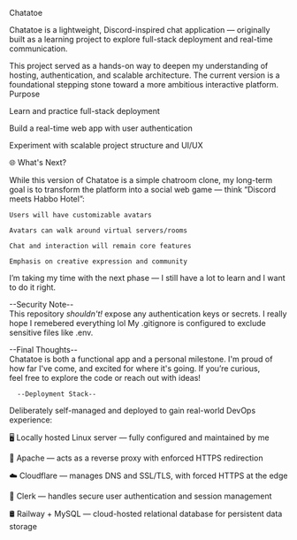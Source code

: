 Chatatoe

Chatatoe is a lightweight, Discord-inspired chat application — originally built as a learning project to explore full-stack deployment and real-time communication.

This project served as a hands-on way to deepen my understanding of hosting, authentication, and scalable architecture. The current version is a foundational stepping stone toward a more ambitious interactive platform.
Purpose

   Learn and practice full-stack deployment

   Build a real-time web app with user authentication

   Experiment with scalable project structure and UI/UX

🌐 What's Next?

While this version of Chatatoe is a simple chatroom clone, my long-term goal is to transform the platform into a social web game — think “Discord meets Habbo Hotel”:

    Users will have customizable avatars

    Avatars can walk around virtual servers/rooms

    Chat and interaction will remain core features

    Emphasis on creative expression and community

I’m taking my time with the next phase — I still have a lot to learn and I want to do it right.  

--Security Note--      
This repository *shouldn't!* expose any authentication keys or secrets. I really hope I remebered everything lol
My .gitignore is configured to exclude sensitive files like .env.  

--Final Thoughts--      
Chatatoe is both a functional app and a personal milestone. I'm proud of how far I've come, and excited for where it's going. If you’re curious,     
feel free to explore the code or reach out with ideas!


      --Deployment Stack--      
Deliberately self-managed and deployed to gain real-world DevOps experience:

🖥️ Locally hosted Linux server — fully configured and maintained by me

🔁 Apache — acts as a reverse proxy with enforced HTTPS redirection

☁️ Cloudflare — manages DNS and SSL/TLS, with forced HTTPS at the edge

🔐 Clerk — handles secure user authentication and session management

🛢️ Railway + MySQL — cloud-hosted relational database for persistent data storage
